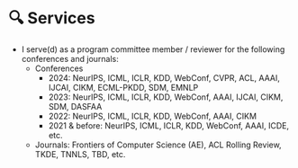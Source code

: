 # 🔍 Services
- I serve(d) as a program committee member / reviewer for the following conferences and journals:
  - Conferences
    - 2024: NeurIPS, ICML, ICLR, KDD, WebConf, CVPR, ACL, AAAI, IJCAI, CIKM, ECML-PKDD, SDM, EMNLP 
    - 2023: NeurIPS, ICML, ICLR, KDD, WebConf, AAAI, IJCAI, CIKM, SDM, DASFAA 
    - 2022: NeurIPS, ICML, ICLR, KDD, WebConf, AAAI, CIKM 
    - 2021 & before: NeurIPS, ICML, ICLR, KDD, WebConf, AAAI, ICDE, etc.
  - Journals: Frontiers of Computer Science (AE), ACL Rolling Review, TKDE, TNNLS, TBD, etc. 